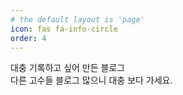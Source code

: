 ```yaml
---
# the default layout is 'page'
icon: fas fa-info-circle
order: 4
---
```


대충 기록하고 싶어 만든 블로그  
다른 고수들 블로그 많으니 대충 보다 가세요.